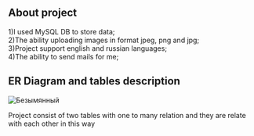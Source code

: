 ## About project
1)I used MySQL DB to store data;  
2)The ability uploading images in format jpeg, png and jpg;  
3)Project support english and russian languages;  
4)The ability to send mails for me;  
## ER Diagram and tables description
![Безымянный](https://user-images.githubusercontent.com/75549391/115452913-d6c87480-a240-11eb-8eac-74147384c83f.png)

Project consist of two tables with one to many relation and they are relate with each other in this way
